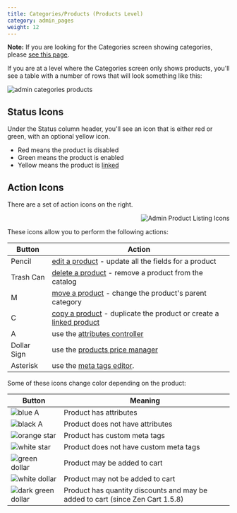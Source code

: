 ```yaml
---
title: Categories/Products (Products Level)
category: admin_pages
weight: 12
---
```


**Note:** If you are looking for the Categories screen showing categories, please [see this page](/user/admin_pages/catalog/categories/). 

If you are at a level where the Categories screen only shows products, you'll see a table with a number of rows that will look something like this: 

![admin categories products](/images/admin_product_listing_rows.png) 

## Status Icons

Under the Status column header, you'll see an icon that is either red or green, with an optional yellow icon.

- Red means the product is disabled
- Green means the product is enabled
- Yellow means the product is [linked](/user/products/linked_product/)

## Action Icons 
There are a set of action icons on the right.

<img src="/images/products_icons.png" alt="Admin Product Listing Icons" style="float: right" /> 
<br clear="all" />

These icons allow you to perform the following actions:

Button | Action 
-------|-------
Pencil | [edit a product](/user/products/product_edit/) - update all the fields for a product 
Trash Can | [delete a product](/user/products/product_management_admin/#deleting-a-product) - remove a product from the catalog 
M | [move a product](/user/products/product_management_admin/#moving-a-product) - change the product's parent category
C | [copy a product](/user/products/product_management_admin/#copying-a-product) - duplicate the product or create a [linked product](/user/products/linked_product/)
A | use the [attributes controller](/user/admin_pages/catalog/attributes_controller/)
Dollar Sign | use the [products price manager](/user/admin_pages/catalog/products_price_manager/)
Asterisk | use the [meta tags editor](/user/admin_pages/catalog/products_meta_tags_editor/). 


Some of these icons change color depending on the product:

Button | Meaning
-------|-------
![blue A](/images/admin_button_blue_a.png) | Product has attributes 
![black A](/images/admin_button_black_a.png) | Product does not have attributes 
![orange star](/images/admin_button_orange_star.png) | Product has custom meta tags 
![white star](/images/admin_button_white_star.png) | Product does not have custom meta tags 
![green dollar](/images/admin_button_green_dollar.png) | Product may be added to cart 
![white dollar](/images/admin_button_white_dollar.png) | Product may not be added to cart 
![dark green dollar](/images/admin_button_dark_green_dollar.png) | Product has quantity discounts and may be added to cart (since Zen Cart 1.5.8)

